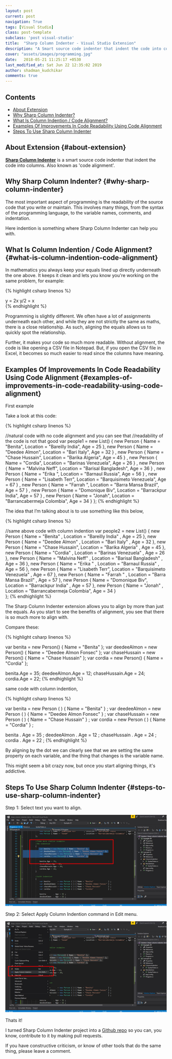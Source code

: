 ```yaml
---
layout: post
current: post
navigation: True
tags: [Visual Studio]
class: post-template
subclass: 'post visual-studio'
title:  "Sharp Column Indenter - Visual Studio Extension"
description: "A Smart source code indenter that indent the code into columns. Also known as 'code alignment'."
cover: "assets/images/programming.jpg"
date:   2018-05-21 11:25:17 +0530
last_modified_at: Sat Jun 22 12:35:02 2019
author: shadman_kudchikar
comments: true
---
```



## Contents

* [About Extension](#about-extension)
* [Why Sharp Column Indenter?](#why-sharp-column-indenter)
* [What Is Column Indention / Code Alignment?](#what-is-column-indention-code-alignment)
* [Examples Of Improvements In Code Readability Using Code Alignment](#examples-of-improvements-in-code-readability-using-code-alignment)
* [Steps To Use Sharp Column Indenter](#steps-to-use-sharp-column-indenter)

## About Extension {#about-extension}

**[Sharp Column Indenter][sharp-column-indenter]** is a smart source code indenter that indent the code into columns. Also known as 'code alignment'.

## Why Sharp Column Indenter? {#why-sharp-column-indenter}

The most important aspect of programming is the readability of the source code that you write or maintain. This involves many things, from the syntax of the programming language, to the variable names, comments, and indentation.

<!--more-->

Here indention is something where Sharp Column Indenter can help you with.

## What Is Column Indention / Code Alignment? {#what-is-column-indention-code-alignment}

In mathematics you always keep your equals lined up directly underneath the one above. It keeps it clean and lets you know you're working on the same problem, for example:
            
{% highlight csharp linenos %}

y   = 2x
y/2 = x            
{% endhighlight %}

Programming is slightly different. We often have a lot of assignments underneath each other, and while they are not strictly the same as maths, there is a close relationship. As such, aligning the equals allows us to quickly spot the relationship.

Further, it makes your code so much more readable. Without alignment, the code is like opening a CSV file in Notepad. But, if you open the CSV file in Excel, it becomes so much easier to read since the columns have meaning.

## Examples Of Improvements In Code Readability Using Code Alignment {#examples-of-improvements-in-code-readability-using-code-alignment}


First example

Take a look at this code:

{% highlight csharp linenos %}

//natural code with no code alignment and you can see that
//readability of the code is not that good 
var people1 = new List<Person>()
{
  new Person { Name = "Benita", Location = "Bareilly India", Age = 25 },
  new Person { Name = "Deedee Almon", Location = "Bari Italy", Age = 32 } ,
  new Person { Name = "Chase Hussain", Location = "Barika Algeria", Age = 45 } ,
  new Person { Name = "Cordia", Location = "Barinas Venezuela", Age = 26 } ,
  new Person { Name = "Malvina Neff", Location = "Barisal Bangladesh", Age = 36 } ,
  new Person { Name = "Erika ", Location = "Barnaul Russia", Age = 56 } ,
  new Person { Name = "Lisabeth Terr", Location = "Barquisimeto Venezuela", Age = 67 } ,
  new Person { Name = "Farrah ", Location = "Barra Mansa Brazil", Age = 57 } ,
  new Person { Name = "Domonique Biv", Location = "Barrackpur India", Age = 57 } ,
  new Person { Name = "Jonah", Location = "Barrancabermeja Colombia", Age = 34 }
};
{% endhighlight %}
      
The idea that I’m talking about is to use something like this below,

{% highlight csharp linenos %}

//same above code with column indention
var people2 = new List<Person>()
{
  new Person { Name = "Benita"       , Location = "Bareilly India"          , Age = 25 }, 
  new Person { Name = "Deedee Almon" , Location = "Bari Italy"              , Age = 32 }, 
  new Person { Name = "Chase Hussain", Location = "Barika Algeria"          , Age = 45 }, 
  new Person { Name = "Cordia"       , Location = "Barinas Venezuela"       , Age = 26 }, 
  new Person { Name = "Malvina Neff" , Location = "Barisal Bangladesh"      , Age = 36 }, 
  new Person { Name = "Erika "       , Location = "Barnaul Russia"          , Age = 56 }, 
  new Person { Name = "Lisabeth Terr", Location = "Barquisimeto Venezuela"  , Age = 67 }, 
  new Person { Name = "Farrah "      , Location = "Barra Mansa Brazil"      , Age = 57 }, 
  new Person { Name = "Domonique Biv", Location = "Barrackpur India"        , Age = 57 }, 
  new Person { Name = "Jonah"        , Location = "Barrancabermeja Colombia", Age = 34 }  
};
{% endhighlight %}

The Sharp Column Indenter extension allows you to align by more than just the equals. As you start to see the benefits of alignment, you see that there is so much more to align with.

Compare these:

{% highlight csharp linenos %}

var benita = new Person() { Name = "Benita" };
var deedeeAlmon = new Person() { Name = "Deedee Almon Fonsec" };
var chaseHussain = new Person() { Name = "Chase Hussain" };
var cordia = new Person() { Name = "Cordia" };

benita.Age = 35;
deedeeAlmon.Age = 12;
chaseHussain.Age = 24;
cordia.Age = 22;
{% endhighlight %}
      
same code with column indention,
      
{% highlight csharp linenos %}

var benita       = new Person ( ) { Name = "Benita"              } ; 
var deedeeAlmon  = new Person ( ) { Name = "Deedee Almon Fonsec" } ; 
var chaseHussain = new Person ( ) { Name = "Chase Hussain"       } ; 
var cordia       = new Person ( ) { Name = "Cordia"              } ; 

benita       . Age = 35 ; 
deedeeAlmon  . Age = 12 ; 
chaseHussain . Age = 24 ; 
cordia       . Age = 22 ; 
{% endhighlight %}

By aligning by the dot we can clearly see that we are setting the same property on each variable, and the thing that changes is the variable name.

This might seem a bit crazy now, but once you start aligning things, it's addictive.

## Steps To Use Sharp Column Indenter {#steps-to-use-sharp-column-indenter}

Step 1: Select text you want to align.

![Select text you want to align][step-1]

Step 2: Select Apply Column Indention command in Edit menu.

![Select Apply Column Indention command in Edit menu][step-2]

Thats it!

I turned Sharp Column Indenter project into a [Github repo][github-repo] so you can, you know, contribute to it by making pull requests.

If you have constructive criticism, or know of other tools that do the same thing, please leave a comment.

[post-image]: /assets/images/programming.jpg "Sharp Column Indenter - Visual Studio Extension"
[sharp-column-indenter]: https://marketplace.visualstudio.com/items?itemName=kudchikarsk.sharp-column-indenter "Download Sharp Column Indenter"
[github-repo]: https://github.com/kudchikarsk/sharp-column-indenter "Github repo"
[step-1]: /assets/images/01-select-text.jpg "Select text you want to align"
[step-2]: /assets/images/02-apply-column-indention.jpg "Select Apply Column Indention command in Edit menu"